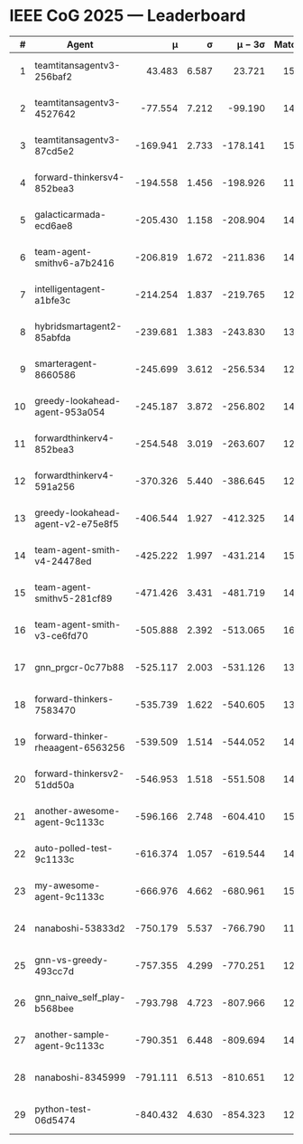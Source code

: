 # IEEE CoG 2025 — Leaderboard

| # | Agent | μ | σ | μ − 3σ | Matches | Updated |
|---:|---|---:|---:|---:|---:|---|
| 1 | teamtitansagentv3-256baf2 | 43.483 | 6.587 | 23.721 | 15516 | 2025-08-22 12:39 |
| 2 | teamtitansagentv3-4527642 | -77.554 | 7.212 | -99.190 | 14630 | 2025-08-22 12:39 |
| 3 | teamtitansagentv3-87cd5e2 | -169.941 | 2.733 | -178.141 | 15866 | 2025-08-22 12:39 |
| 4 | forward-thinkersv4-852bea3 | -194.558 | 1.456 | -198.926 | 11828 | 2025-08-22 12:39 |
| 5 | galacticarmada-ecd6ae8 | -205.430 | 1.158 | -208.904 | 14140 | 2025-08-22 12:39 |
| 6 | team-agent-smithv6-a7b2416 | -206.819 | 1.672 | -211.836 | 14660 | 2025-08-22 12:39 |
| 7 | intelligentagent-a1bfe3c | -214.254 | 1.837 | -219.765 | 12679 | 2025-08-22 12:39 |
| 8 | hybridsmartagent2-85abfda | -239.681 | 1.383 | -243.830 | 13188 | 2025-08-22 12:39 |
| 9 | smarteragent-8660586 | -245.699 | 3.612 | -256.534 | 12611 | 2025-08-22 12:39 |
| 10 | greedy-lookahead-agent-953a054 | -245.187 | 3.872 | -256.802 | 14350 | 2025-08-22 12:39 |
| 11 | forwardthinkerv4-852bea3 | -254.548 | 3.019 | -263.607 | 12205 | 2025-08-22 12:39 |
| 12 | forwardthinkerv4-591a256 | -370.326 | 5.440 | -386.645 | 12343 | 2025-08-22 12:39 |
| 13 | greedy-lookahead-agent-v2-e75e8f5 | -406.544 | 1.927 | -412.325 | 14710 | 2025-08-22 12:39 |
| 14 | team-agent-smith-v4-24478ed | -425.222 | 1.997 | -431.214 | 15502 | 2025-08-22 12:39 |
| 15 | team-agent-smithv5-281cf89 | -471.426 | 3.431 | -481.719 | 14860 | 2025-08-22 12:39 |
| 16 | team-agent-smith-v3-ce6fd70 | -505.888 | 2.392 | -513.065 | 16302 | 2025-08-22 12:39 |
| 17 | gnn_prgcr-0c77b88 | -525.117 | 2.003 | -531.126 | 13280 | 2025-08-22 12:39 |
| 18 | forward-thinkers-7583470 | -535.739 | 1.622 | -540.605 | 13880 | 2025-08-22 12:39 |
| 19 | forward-thinker-rheaagent-6563256 | -539.509 | 1.514 | -544.052 | 14280 | 2025-08-22 12:39 |
| 20 | forward-thinkersv2-51dd50a | -546.953 | 1.518 | -551.508 | 14740 | 2025-08-22 12:39 |
| 21 | another-awesome-agent-9c1133c | -596.166 | 2.748 | -604.410 | 15920 | 2025-08-22 12:39 |
| 22 | auto-polled-test-9c1133c | -616.374 | 1.057 | -619.544 | 14940 | 2025-08-22 12:39 |
| 23 | my-awesome-agent-9c1133c | -666.976 | 4.662 | -680.961 | 15080 | 2025-08-22 12:39 |
| 24 | nanaboshi-53833d2 | -750.179 | 5.537 | -766.790 | 11500 | 2025-08-22 12:39 |
| 25 | gnn-vs-greedy-493cc7d | -757.355 | 4.299 | -770.251 | 12260 | 2025-08-22 12:39 |
| 26 | gnn_naive_self_play-b568bee | -793.798 | 4.723 | -807.966 | 12020 | 2025-08-22 12:39 |
| 27 | another-sample-agent-9c1133c | -790.351 | 6.448 | -809.694 | 14960 | 2025-08-22 12:39 |
| 28 | nanaboshi-8345999 | -791.111 | 6.513 | -810.651 | 12510 | 2025-08-22 12:39 |
| 29 | python-test-06d5474 | -840.432 | 4.630 | -854.323 | 12290 | 2025-08-22 12:39 |
